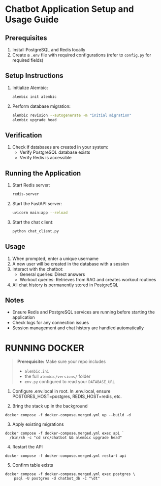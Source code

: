 # Chatbot Application Setup and Usage Guide

## Prerequisites
1. Install PostgreSQL and Redis locally
2. Create a `.env` file with required configurations (refer to `config.py` for required fields)

## Setup Instructions
1. Initialize Alembic:
   ```bash
   alembic init alembic
   ```
2. Perform database migration:
   ```bash
   alembic revision --autogenerate -m "initial migration"
   alembic upgrade head
   ```

## Verification
1. Check if databases are created in your system:
   - Verify PostgreSQL database exists
   - Verify Redis is accessible

## Running the Application
1. Start Redis server:
   ```bash
   redis-server
   ```
2. Start the FastAPI server:
   ```bash
   uvicorn main:app --reload
   ```
3. Start the chat client:
   ```bash
   python chat_client.py
   ```

## Usage
1. When prompted, enter a unique username
2. A new user will be created in the database with a session
3. Interact with the chatbot:
   - General queries: Direct answers
   - Workout queries: Retrieves from RAG and creates workout routines
4. All chat history is permanently stored in PostgreSQL

## Notes
- Ensure Redis and PostgreSQL services are running before starting the application
- Check logs for any connection issues
- Session management and chat history are handled automatically

# RUNNING DOCKER

> **Prerequisite:** Make sure your repo includes  
> - `alembic.ini`  
> - the full `alembic/versions/` folder  
> - `env.py` configured to read your `DATABASE_URL`

1. Configure .env.local in root.
In .env.local, ensure POSTGRES_HOST=postgres, REDIS_HOST=redis, etc.

2. Bring the stack up in the background
```
docker compose -f docker-compose.merged.yml up --build -d
```
3. Apply existing migrations
```
docker compose -f docker-compose.merged.yml exec api `
  /bin/sh -c "cd src/chatbot && alembic upgrade head"
```
4. Restart the API
```
docker compose -f docker-compose.merged.yml restart api
```

5. Confirm table exists
```
docker compose -f docker-compose.merged.yml exec postgres \
    psql -U postgres -d chatbot_db -c "\dt"
```

